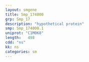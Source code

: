 ```yaml
---
layout: smgene
title: Smp_174000
grp: Smp_17
description: "hypothetical protein"
smp: Smp_174000.1
uniprot: "C1M0K8"
length:   498
cdd: "ns"
kk: ns
categories: sm
---
```

